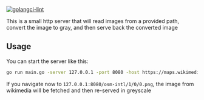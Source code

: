 [![golangci-lint](https://github.com/ezzieyguywuf/make-gray/actions/workflows/golangci-lint.yml/badge.svg)](https://github.com/ezzieyguywuf/make-gray/actions/workflows/golangci-lint.yml)

This is a small http server that will read images from a provided path, convert
the image to gray, and then serve back the converted image

Usage
-----

You can start the server like this:

```sh
go run main.go -server 127.0.0.1 -port 8080 -host https://maps.wikimedia.org
```

If you navigate now to `127.0.0.1:8080/osm-intl/1/0/0.png`, the image from
wikimedia will be fetched and then re-served in greyscale
